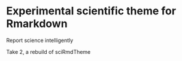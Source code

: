 # Experimental scientific theme for Rmarkdown
Report science intelligently

Take 2, a rebuild of sciRmdTheme
